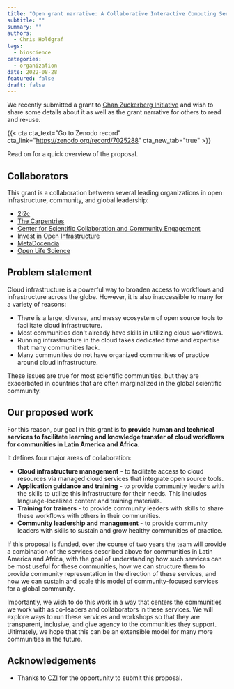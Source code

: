 ```yaml
---
title: "Open grant narrative: A Collaborative Interactive Computing Service Model for Global Communities"
subtitle: ""
summary: ""
authors:
  - Chris Holdgraf
tags:
  - bioscience
categories:
  - organization
date: 2022-08-28
featured: false
draft: false
---
```



We recently submitted a grant to [Chan Zuckerberg Initiative](https://chanzuckerberg.com/) and wish to share some details about it as well as the grant narrative for others to read and re-use.

{{< cta cta_text="Go to Zenodo record" cta_link="https://zenodo.org/record/7025288" cta_new_tab="true" >}}

Read on for a quick overview of the proposal.

## Collaborators

This grant is a collaboration between several leading organizations in open infrastructure, community, and global leadership:

- [2i2c](https://2i2c.org)
- [The Carpentries](https://carpentries.org/about/)
- [Center for Scientific Collaboration and Community Engagement](https://www.cscce.org/)
- [Invest in Open Infrastructure](https://investinopen.org/)
- [MetaDocencia](https://www.metadocencia.org/)
- [Open Life Science](https://openlifesci.org/)

## Problem statement

Cloud infrastructure is a powerful way to broaden access to workflows and infrastructure across the globe.
However, it is also inaccessible to many for a variety of reasons:

- There is a large, diverse, and messy ecosystem of open source tools to facilitate cloud infrastructure.
- Most communities don't already have skills in utilizing cloud workflows.
- Running infrastructure in the cloud takes dedicated time and expertise that many communities lack.
- Many communities do not have organized communities of practice around cloud infrastructure.

These issues are true for most scientific communities, but they are exacerbated in countries that are often marginalized in the global scientific community.

## Our proposed work

For this reason, our goal in this grant is to **provide human and technical services to facilitate learning and knowledge transfer of cloud workflows for communities in Latin America and Africa**.

It defines four major areas of collaboration:

- **Cloud infrastructure management** - to facilitate access to cloud resources via managed cloud services that integrate open source tools.
- **Application guidance and training** - to provide community leaders with the skills to utilize this infrastructure for their needs. This includes language-localized content and training materials.
- **Training for trainers** - to provide community leaders with skills to share these workflows with others in their communities.
- **Community leadership and management** - to provide community leaders with skills to sustain and grow healthy communities of practice.

If this proposal is funded, over the course of two years the team will provide a combination of the services described above for communities in Latin America and Africa, with the goal of understanding how such services can be most useful for these communities, how we can structure them to provide community representation in the direction of these services, and how we can sustain and scale this model of community-focused services for a global community.

Importantly, we wish to do this work in a way that centers the communities we work with as co-leaders and collaborators in these services.
We will explore ways to run these services and workshops so that they are transparent, inclusive, and give agency to the communities they support.
Ultimately, we hope that this can be an extensible model for many more communities in the future.

## Acknowledgements

- Thanks to [CZI](../../../collaborators/czi) for the opportunity to submit this proposal.
